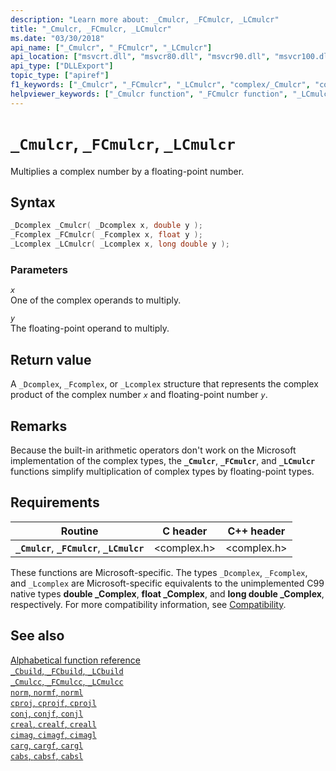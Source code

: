 ```yaml
---
description: "Learn more about: _Cmulcr, _FCmulcr, _LCmulcr"
title: "_Cmulcr, _FCmulcr, _LCmulcr"
ms.date: "03/30/2018"
api_name: ["_Cmulcr", "_FCmulcr", "_LCmulcr"]
api_location: ["msvcrt.dll", "msvcr80.dll", "msvcr90.dll", "msvcr100.dll", "msvcr100_clr0400.dll", "msvcr110.dll", "msvcr110_clr0400.dll", "msvcr120.dll", "msvcr120_clr0400.dll", "ucrtbase.dll", "api-ms-win-crt-math-l1-1-0.dll"]
api_type: ["DLLExport"]
topic_type: ["apiref"]
f1_keywords: ["_Cmulcr", "_FCmulcr", "_LCmulcr", "complex/_Cmulcr", "complex/_FCmulcr", "complex/_LCmulcr"]
helpviewer_keywords: ["_Cmulcr function", "_FCmulcr function", "_LCmulcr function"]
---
```

# `_Cmulcr`, `_FCmulcr`, `_LCmulcr`

Multiplies a complex number by a floating-point number.

## Syntax

```C
_Dcomplex _Cmulcr( _Dcomplex x, double y );
_Fcomplex _FCmulcr( _Fcomplex x, float y );
_Lcomplex _LCmulcr( _Lcomplex x, long double y );
```

### Parameters

*`x`*\
One of the complex operands to multiply.

*`y`*\
The floating-point operand to multiply.

## Return value

A `_Dcomplex`, `_Fcomplex`, or `_Lcomplex` structure that represents the complex product of the complex number *`x`* and floating-point number *`y`*.

## Remarks

Because the built-in arithmetic operators don't work on the Microsoft implementation of the complex types, the **`_Cmulcr`**, **`_FCmulcr`**, and **`_LCmulcr`** functions simplify multiplication of complex types by floating-point types.

## Requirements

|Routine|C header|C++ header|
|-------------|--------------|------------------|
|**`_Cmulcr`**, **`_FCmulcr`**, **`_LCmulcr`**|\<complex.h>|\<complex.h>|

These functions are Microsoft-specific. The types `_Dcomplex`, `_Fcomplex`, and `_Lcomplex` are Microsoft-specific equivalents to the unimplemented C99 native types **double _Complex**, **float _Complex**, and **long double _Complex**, respectively. For more compatibility information, see [Compatibility](../compatibility.md).

## See also

[Alphabetical function reference](crt-alphabetical-function-reference.md)\
[`_Cbuild`, `_FCbuild`, `_LCbuild`](cbuild-fcbuild-lcbuild.md)\
[`_Cmulcc`, `_FCmulcc`, `_LCmulcc`](cmulcc-fcmulcc-lcmulcc.md)\
[`norm`, `normf`, `norml`](norm-normf-norml1.md)\
[`cproj`, `cprojf`, `cprojl`](cproj-cprojf-cprojl.md)\
[`conj`, `conjf`, `conjl`](conj-conjf-conjl.md)\
[`creal`, `crealf`, `creall`](creal-crealf-creall.md)\
[`cimag`, `cimagf`, `cimagl`](cimag-cimagf-cimagl.md)\
[`carg`, `cargf`, `cargl`](carg-cargf-cargl.md)\
[`cabs`, `cabsf`, `cabsl`](cabs-cabsf-cabsl.md)

